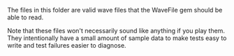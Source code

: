The files in this folder are valid wave files that the WaveFile gem should be able to read.

Note that these files won't necessarily sound like anything if you play them. They intentionally have a small amount of sample data to make tests easy to write and test failures easier to diagnose.
